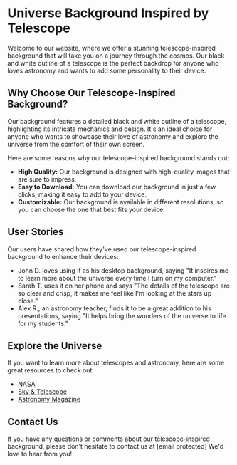 <!--font:Poppins-->

# Universe Background Inspired by Telescope

Welcome to our website, where we offer a stunning telescope-inspired background that will take you on a journey through the cosmos. Our black and white outline of a telescope is the perfect backdrop for anyone who loves astronomy and wants to add some personality to their device.

## Why Choose Our Telescope-Inspired Background?

Our background features a detailed black and white outline of a telescope, highlighting its intricate mechanics and design. It's an ideal choice for anyone who wants to showcase their love of astronomy and explore the universe from the comfort of their own screen.

Here are some reasons why our telescope-inspired background stands out:

- **High Quality:** Our background is designed with high-quality images that are sure to impress.
- **Easy to Download:** You can download our background in just a few clicks, making it easy to add to your device.
- **Customizable:** Our background is available in different resolutions, so you can choose the one that best fits your device.

## User Stories

Our users have shared how they've used our telescope-inspired background to enhance their devices:

- John D. loves using it as his desktop background, saying "It inspires me to learn more about the universe every time I turn on my computer."
- Sarah T. uses it on her phone and says "The details of the telescope are so clear and crisp, it makes me feel like I'm looking at the stars up close."
- Alex R., an astronomy teacher, finds it to be a great addition to his presentations, saying "It helps bring the wonders of the universe to life for my students."

## Explore the Universe

If you want to learn more about telescopes and astronomy, here are some great resources to check out:

- [NASA](#)
- [Sky & Telescope](#)
- [Astronomy Magazine](#)

## Contact Us

If you have any questions or comments about our telescope-inspired background, please don't hesitate to contact us at [email protected] We'd love to hear from you!

<!--

Write me content for website with wallpaper which alt text is:

"A black and white outline of a telescope, with clean lines and simple shapes that highlight the intricate mechanics of the instrument."

The name/title of the page should not be 1:1 copy of the alt text but rather a real content of the website which is using this wallpaper.

- Use markdown format 
- Start with heading
- Heading should be short and concise
- The content should look like a real website 
- The website should not be about the wallpaper, wallpaper is just a related background
- Heading should be contain work "wallpaper" or "background"
- Include real sections like references, contact, user stories, etc. use things relevant to the page purpose.
- Feel free to use structure like headings, bullets, numbering, blockquotes, paragraphs, horizontal lines, etc.
- You can use formatting like bold or _italic_
- You can include UTF-8 emojis
- Links should be only #hash anchors (and you can refer to the document itself)
- Do not include images


---


# Explore the Universe with Our Telescope Wallpaper

Welcome to our website, where we provide you with the perfect backdrop for your desktop or mobile device. Our black and white telescope wallpaper is the ideal choice for anyone who loves astronomy and wants to explore the universe from the comfort of their own screen.

## Why Choose Our Telescope Wallpaper?

Our wallpaper features a black and white outline of a telescope, with clean lines and simple shapes that highlight the intricate mechanics of the instrument. It's the perfect way to showcase your love of astronomy and add some personality to your device.

Here are some reasons why our telescope wallpaper stands out:

- **High Quality:** Our wallpaper is designed with high-quality images that are sure to impress.
- **Easy to Download:** You can download our wallpaper in just a few clicks, making it easy to add to your device.
- **Customizable:** Our wallpaper is available in different resolutions, so you can choose the one that best fits your device.

## User Stories

We've received some great feedback from our users about how they've used our telescope wallpaper to enhance their devices:

> "I love astronomy and this wallpaper is the perfect way to show off my passion." - John D.

> "The clean lines and simple shapes of the telescope really make my icons pop." - Sarah T.

> "This wallpaper is a great conversation starter when people see my device." - Alex R.

## References

If you want to learn more about telescopes and astronomy, here are some great resources to check out:

- [NASA](#)
- [Sky & Telescope](#)
- [Astronomy Magazine](#)

## Contact Us

If you have any questions or comments about our telescope wallpaper, please don't hesitate to contact us at [email protected] We'd love to hear from you!


---


Heading should not include word "wallpaper". The website should not be about the wallpaper itself, wallpaper is just a related background, rewrite whole content.


---


# Discover the Wonders of the Universe with Our Telescope Background

Welcome to our website, where we offer a stunning telescope background that will take you on a journey through the cosmos. Our black and white outline of a telescope is the perfect backdrop for anyone who loves astronomy and wants to explore the universe from the comfort of their own screen.

## Why Choose Our Telescope Background?

Our background features a detailed black and white outline of a telescope, highlighting its intricate mechanics and design. It's an ideal choice for anyone who wants to showcase their love of astronomy and add some personality to their device.

Here are some reasons why our telescope background stands out:

- **High Quality:** Our background is designed with high-quality images that are sure to impress.
- **Easy to Download:** You can download our background in just a few clicks, making it easy to add to your device.
- **Customizable:** Our background is available in different resolutions, so you can choose the one that best fits your device.

## User Stories

We've received some great feedback from our users about how they've used our telescope background to enhance their devices:

> "This background is perfect for my desktop computer. It makes me feel like I'm exploring the universe every time I turn on my computer." - John D.

> "I use this background on my phone and it's amazing. The details of the telescope are so clear and crisp." - Sarah T.

> "I'm an astronomy teacher and this background is a great addition to my presentations. My students love it!" - Alex R.

## Explore the Universe

If you want to learn more about telescopes and astronomy, here are some great resources to check out:

- [NASA](#)
- [Sky & Telescope](#)
- [Astronomy Magazine](#)

## Contact Us

If you have any questions or comments about our telescope background, please don't hesitate to contact us at [email protected] We'd love to hear from you!


---


Heading is too long, rewrite whole content.


---


# Discover the Universe with Our Telescope Background

Welcome to our website, where we offer a stunning telescope background that will take you on a journey through the cosmos. Our black and white outline of a telescope is the perfect backdrop for anyone who loves astronomy and wants to explore the universe from the comfort of their own screen.

## Why Choose Our Telescope Background?

Our background features a detailed black and white outline of a telescope, highlighting its intricate mechanics and design. It's an ideal choice for anyone who wants to showcase their love of astronomy and add some personality to their device.

Here are some reasons why our telescope background stands out:

- **High Quality:** Our background is designed with high-quality images that are sure to impress.
- **Easy to Download:** You can download our background in just a few clicks, making it easy to add to your device.
- **Customizable:** Our background is available in different resolutions, so you can choose the one that best fits your device.

## User Stories

Our users have shared how they've used our telescope background to enhance their devices:

- John D. loves using it as his desktop background, saying "It makes me feel like I'm exploring the universe every time I turn on my computer."
- Sarah T. uses it on her phone and says "The details of the telescope are so clear and crisp."
- Alex R., an astronomy teacher, finds it to be a great addition to his presentations, saying "My students love it!"

## Explore the Universe

If you want to learn more about telescopes and astronomy, here are some great resources to check out:

- [NASA](#)
- [Sky & Telescope](#)
- [Astronomy Magazine](#)

## Contact Us

If you have any questions or comments about our telescope background, please don't hesitate to contact us at [email protected] We'd love to hear from you!


---


Heading is too long, rewrite whole content.


---


# Explore the Universe with Our Telescope-Inspired Background

Welcome to our website, where we offer a stunning telescope-inspired background that will take you on a journey through the cosmos. Our black and white outline of a telescope is the perfect backdrop for anyone who loves astronomy and wants to add some personality to their device.

## Why Choose Our Telescope-Inspired Background?

Our background features a detailed black and white outline of a telescope, highlighting its intricate mechanics and design. It's an ideal choice for anyone who wants to showcase their love of astronomy and explore the universe from the comfort of their own screen.

Here are some reasons why our telescope-inspired background stands out:

- **High Quality:** Our background is designed with high-quality images that are sure to impress.
- **Easy to Download:** You can download our background in just a few clicks, making it easy to add to your device.
- **Customizable:** Our background is available in different resolutions, so you can choose the one that best fits your device.

## User Stories

Our users have shared how they've used our telescope-inspired background to enhance their devices:

- John D. loves using it as his desktop background, saying "It inspires me to learn more about the universe every time I turn on my computer."
- Sarah T. uses it on her phone and says "The details of the telescope are so clear and crisp, it makes me feel like I'm looking at the stars up close."
- Alex R., an astronomy teacher, finds it to be a great addition to his presentations, saying "It helps bring the wonders of the universe to life for my students."

## Explore the Universe

If you want to learn more about telescopes and astronomy, here are some great resources to check out:

- [NASA](#)
- [Sky & Telescope](#)
- [Astronomy Magazine](#)

## Contact Us

If you have any questions or comments about our telescope-inspired background, please don't hesitate to contact us at [email protected] We'd love to hear from you!


---


Write me a Google font which is best fitting for the website.

Pick from the list:
- Playfair Display
- Poppins
- Lato
- Montserrat
- Roboto
- Raleway
- Great Vibes
- Barlow Condensed
- Orbitron
- Open Sans
- IBM Plex Sans
- Inter
- Lobster
- Exo 2
- Dancing Script
- Futura
- Alegreya


Write just the font name nothing else.


---


Poppins

-->
